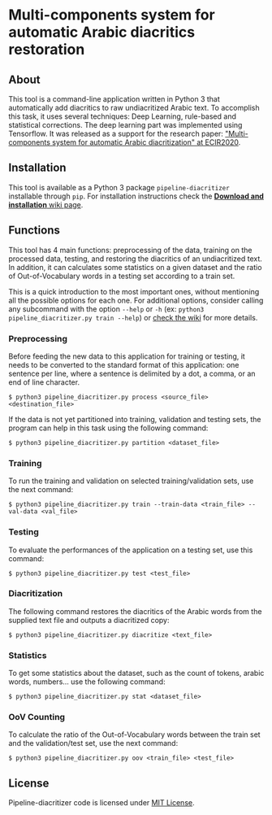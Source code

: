 # Multi-components system for automatic Arabic diacritics restoration## AboutThis tool is a command-line application written in Python 3 that automatically add diacritics toraw undiacritized Arabic text. To accomplish this task, it uses several techniques: Deep Learning, rule-based andstatistical corrections. The deep learning part was implemented using Tensorflow. It was released as a support for theresearch paper:["Multi-components system for automatic Arabic diacritization" at ECIR2020](https://ecir2020.org/accepted-papers/).## InstallationThis tool is available as a Python 3 package `pipeline-diacritizer` installable through `pip`. For installationinstructions check the[**Download and installation** wiki page](https://github.com/Hamza5/Pipeline-diacritizer/wiki/Download-and-installation). ## FunctionsThis tool has 4 main functions: preprocessing of the data, training on the processed data, testing, andrestoring the diacritics of an undiacritized text. In addition, it can calculates some statistics on a given dataset andthe ratio of Out-of-Vocabulary words in a testing set according to a train set. This is a quick introduction to the most important ones, without mentioning all the possible options for each one. Foradditional options, consider calling any subcommand with the option `--help` or `-h` (ex:`python3 pipeline_diacritizer.py train --help`) or [check the wiki](https://github.com/Hamza5/Pipeline-diacritizer/wiki)for more details.### PreprocessingBefore feeding the new data to this application for training or testing, it needs to be converted to the standard formatof this application: one sentence per line, where a sentence is delimited by a dot, a comma, or an end of linecharacter.```$ python3 pipeline_diacritizer.py process <source_file> <destination_file>```If the data is not yet partitioned into training, validation and testing sets, the program can help in this task usingthe following command:```$ python3 pipeline_diacritizer.py partition <dataset_file>```### TrainingTo run the training and validation on selected training/validation sets, use the next command:```$ python3 pipeline_diacritizer.py train --train-data <train_file> --val-data <val_file>```### TestingTo evaluate the performances of the application on a testing set, use this command:```$ python3 pipeline_diacritizer.py test <test_file>```### DiacritizationThe following command restores the diacritics of the Arabic words from the supplied text file and outputs a diacritizedcopy:```$ python3 pipeline_diacritizer.py diacritize <text_file>```### StatisticsTo get some statistics about the dataset, such as the count of tokens, arabic words, numbers... use the followingcommand:```$ python3 pipeline_diacritizer.py stat <dataset_file>``` ### OoV CountingTo calculate the ratio of the Out-of-Vocabulary words between the train set and the validation/test set, use the nextcommand:```$ python3 pipeline_diacritizer.py oov <train_file> <test_file>```## LicensePipeline-diacritizer code is licensed under[MIT License](https://github.com/Hamza5/Pipeline-diacritizer/blob/master/LICENSE.txt).
